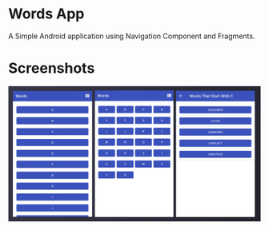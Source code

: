 # Words App

A Simple Android application using Navigation Component and Fragments.

# Screenshots

![Screenshot](screens/screen1.jpg)
